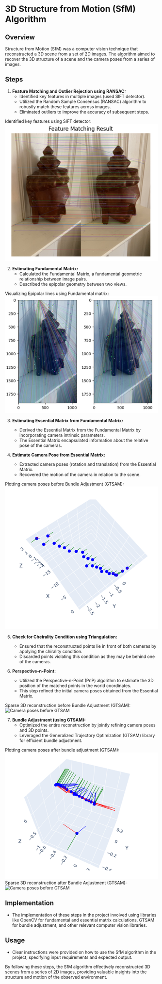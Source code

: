 # 3D Structure from Motion (SfM) Algorithm

## Overview
Structure from Motion (SfM) was a computer vision technique that reconstructed a 3D scene from a set of 2D images. The algorithm aimed to recover the 3D structure of a scene and the camera poses from a series of images.

## Steps

1. **Feature Matching and Outlier Rejection using RANSAC:**
   - Identified key features in multiple images (used SIFT detector).
   - Utilized the Random Sample Consensus (RANSAC) algorithm to robustly match these features across images.
   - Eliminated outliers to improve the accuracy of subsequent steps.


<div>
     Identified key features using SIFT detector:
     <br>
     <img src="results/feature_det.PNG" alt="Feature matching using SIFT">
</div>


2. **Estimating Fundamental Matrix:**
   - Calculated the Fundamental Matrix, a fundamental geometric relationship between image pairs.
   - Described the epipolar geometry between two views.

<div>
     Visualizing Epipolar lines using Fundamental matrix:
     <br>
     <img src="results/epipolar_lines.PNG" alt="Visualizing Epipolar lines">
</div>


3. **Estimating Essential Matrix from Fundamental Matrix:**
   - Derived the Essential Matrix from the Fundamental Matrix by incorporating camera intrinsic parameters.
   - The Essential Matrix encapsulated information about the relative pose of the cameras.

4. **Estimate Camera Pose from Essential Matrix:**
   - Extracted camera poses (rotation and translation) from the Essential Matrix.
   - Recovered the motion of the camera in relation to the scene.
  
<div>
     Plotting camera poses before Bundle Adjustment (GTSAM):
     <br>
     <img src="results/camera_poses_before_optim.PNG" alt="Camera poses before GTSAM">
</div>

5. **Check for Cheirality Condition using Triangulation:**
   - Ensured that the reconstructed points lie in front of both cameras by applying the chirality condition.
   - Discarded points violating this condition as they may be behind one of the cameras.

6. **Perspective-n-Point:**
   - Utilized the Perspective-n-Point (PnP) algorithm to estimate the 3D position of the matched points in the world coordinates.
   - This step refined the initial camera poses obtained from the Essential Matrix.

<div>
     Sparse 3D reconstruction before Bundle Adjustment (GTSAM):
     <br>
     <img src="results/3D_reconstruct_before_optim" alt="Camera poses before GTSAM">
</div>

7. **Bundle Adjustment (using GTSAM):**
   - Optimized the entire reconstruction by jointly refining camera poses and 3D points.
   - Leveraged the Generalized Trajectory Optimization (GTSAM) library for efficient bundle adjustment.
  
<div>
     Plotting camera poses after bundle adjustment (GTSAM):
     <br>
     <img src="results/camera_poses_after_optim.PNG" alt="Camera poses before GTSAM">
</div>


<div>
     Sparse 3D reconstruction after Bundle Adjustment (GTSAM):
     <br>
     <img src="results/3D_reconstruct_after_optim" alt="Camera poses before GTSAM">
</div>

## Implementation
   - The implementation of these steps in the project involved using libraries like OpenCV for fundamental and essential matrix calculations, GTSAM for bundle adjustment, and other relevant computer vision libraries.

## Usage
   - Clear instructions were provided on how to use the SfM algorithm in the project, specifying input requirements and expected output.

By following these steps, the SfM algorithm effectively reconstructed 3D scenes from a series of 2D images, providing valuable insights into the structure and motion of the observed environment.
